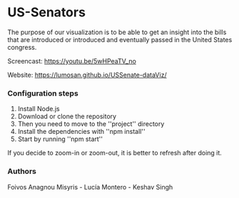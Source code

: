 # US-Senators

The purpose of our visualization is to be able to get an insight into the bills that are introduced or introduced and eventually passed in the United States congress.

Screencast: 
https://youtu.be/5wHPeaTV_no

Website:
https://lumosan.github.io/USSenate-dataViz/

### Configuration steps

1. Install Node.js
2. Download or clone the repository
3. Then you need to move to the ''project'' directory
4. Install the dependencies with ''npm install''
5. Start by running ''npm start''

If you decide to zoom-in or zoom-out, it is better to refresh after doing it. 

### Authors
Foivos Anagnou Misyris - Lucía Montero - Keshav Singh

  

